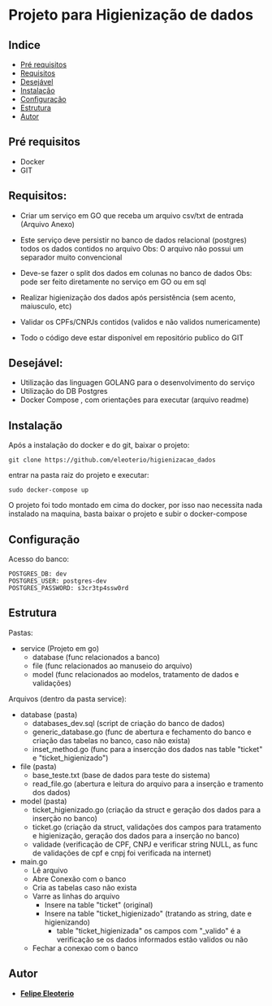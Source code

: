 # Projeto para Higienização de dados


## Indice

* [Pré requisitos](#pré-requisitos)
* [Requisitos](#requisitos)
* [Desejável](#desejável)
* [Instalação](#instalação)
* [Configuração](#configuração)
* [Estrutura](#estrutura)
* [Autor](#autor)

## Pré requisitos
- Docker 
- GIT

## Requisitos:
- Criar um serviço em GO que receba um arquivo csv/txt de entrada (Arquivo Anexo)
- Este serviço deve persistir no banco de dados relacional (postgres) todos os dados contidos no arquivo
  Obs: O arquivo não possui um separador muito convencional
 
- Deve-se fazer o split dos dados em colunas no banco de dados
 Obs: pode ser feito diretamente no serviço em GO ou em sql
 
- Realizar higienização dos dados após persistência (sem acento, maiusculo, etc)
- Validar os CPFs/CNPJs contidos (validos e não validos numericamente)
- Todo o código deve estar disponível em repositório publico do GIT
 
## Desejável:
- Utilização das linguagen GOLANG para o desenvolvimento do serviço
- Utilização do DB Postgres
- Docker Compose , com orientações para executar (arquivo readme)

## Instalação
Após a instalação do docker e do git, baixar o projeto:
```
git clone https://github.com/eleoterio/higienizacao_dados
```
entrar na pasta raiz do projeto e executar:
```
sudo docker-compose up
```
O projeto foi todo montado em cima do docker, por isso nao necessita nada instalado na maquina, basta baixar o projeto e subir o docker-compose

## Configuração
Acesso do banco:
```
POSTGRES_DB: dev
POSTGRES_USER: postgres-dev
POSTGRES_PASSWORD: s3cr3tp4ssw0rd
```
## Estrutura
Pastas:

- service (Projeto em go)
    - database (func relacionados a banco)
    - file (func relacionados ao manuseio do arquivo)
    - model (func relacionados ao modelos, tratamento de dados e validações)

Arquivos (dentro da pasta service):

- database (pasta)
    - databases_dev.sql (script de criação do banco de dados)
    - generic_database.go (func de abertura e fechamento do banco e criação das tabelas no banco, caso não exista)
    - inset_method.go (func para a insercção dos dados nas table "ticket" e "ticket_higienizado")
- file (pasta)
    - base_teste.txt (base de dados para teste do sistema)
    - read_file.go (abertura e leitura do arquivo para a inserção e tramento dos dados)
- model (pasta)
    - ticket_higienizado.go (criação da struct e geração dos dados para a inserção no banco)
    - ticket.go (criação da struct, validações dos campos para tratamento e higienização, geração dos dados para a inserção no banco)
    - validade (verificação de CPF, CNPJ e verificar string NULL, as func de validações de cpf e cnpj foi verificada na internet)
- main.go
    - Lê arquivo
    - Abre Conexão com o banco
    - Cria as tabelas caso não exista
    - Varre as linhas do arquivo
        - Insere na table "ticket" (original)
        - Insere na table "ticket_higienizado" (tratando as string, date e higienizando)
            - table "ticket_higienizada" os campos com "_valido" é a verificação se os dados informados estão validos ou não
    - Fechar a conexao com o banco

## Autor
* **[Felipe Eleoterio](https://www.linkedin.com/in/felipeeleoterio/)**
